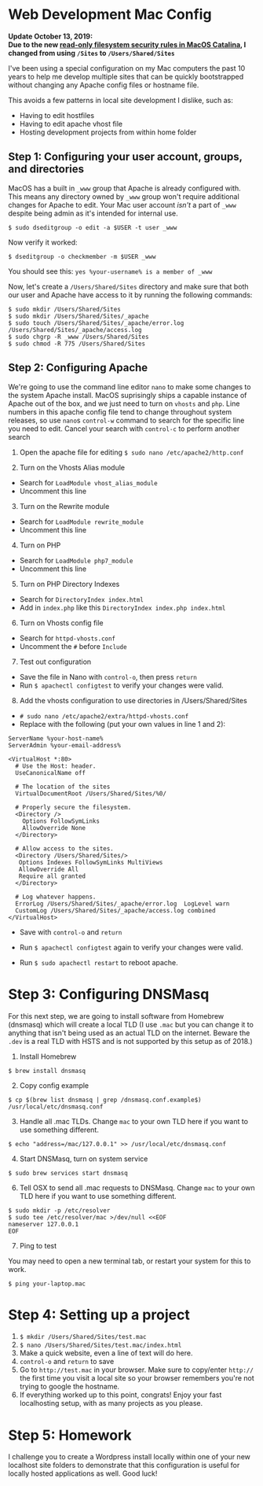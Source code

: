 # Web Development Mac Config

**Update October 13, 2019:  
Due to the new [read-only filesystem security rules in MacOS Catalina](https://support.apple.com/en-in/HT210650), I changed from using `/Sites` to `/Users/Shared/Sites`**

I've been using a special configuration on my Mac computers the past 10 years to help me develop multiple sites that can be quickly bootstrapped without changing any Apache config files or hostname file.

This avoids a few patterns in local site development I dislike, such as:
* Having to edit hostfiles
* Having to edit apache vhost file
* Hosting development projects from within home folder

## Step 1: Configuring your user account, groups, and directories

MacOS has a built in `_www` group that Apache is already configured with. This means any directory owned by `_www` group won't require additional changes for Apache to edit. Your Mac user account _isn't_ a part of `_www` despite being admin as it's intended for internal use.

`$ sudo dseditgroup -o edit -a $USER -t user _www`

Now verify it worked:

`$ dseditgroup -o checkmember -m $USER _www`

You should see this:
`yes %your-username% is a member of _www`

Now, let's create a `/Users/Shared/Sites` directory and make sure that both our user and Apache have access to it by running the following commands:

```
$ sudo mkdir /Users/Shared/Sites
$ sudo mkdir /Users/Shared/Sites/_apache
$ sudo touch /Users/Shared/Sites/_apache/error.log /Users/Shared/Sites/_apache/access.log
$ sudo chgrp -R _www /Users/Shared/Sites
$ sudo chmod -R 775 /Users/Shared/Sites
```

## Step 2: Configuring Apache

We're going to use the command line editor `nano` to make some changes to the system Apache install. MacOS suprisingly ships a capable instance of Apache out of the box, and we just need to turn on `vhosts` and `php`. Line numbers in this apache config file tend to change throughout system releases, so use `nano`s `control-w` command to search for the specific line you need to edit. Cancel your search with `control-c` to perform another search

1) Open the apache file for editing
`$ sudo nano /etc/apache2/http.conf`

2) Turn on the Vhosts Alias module
* Search for `LoadModule vhost_alias_module`
* Uncomment this line

3) Turn on the Rewrite module
* Search for `LoadModule rewrite_module`
* Uncomment this line

4) Turn on PHP
* Search for `LoadModule php7_module`
* Uncomment this line

5) Turn on PHP Directory Indexes
* Search for `DirectoryIndex index.html`
* Add in `index.php` like this `DirectoryIndex index.php index.html`

6) Turn on Vhosts config file
* Search for `httpd-vhosts.conf` 
* Uncomment the `#` before `Include`

7) Test out configuration
* Save the file in Nano with `control-o`, then press `return`
* Run `$ apachectl configtest` to verify your changes were valid.

8) Add the vhosts configuration to use directories in /Users/Shared/Sites
* `# sudo nano /etc/apache2/extra/httpd-vhosts.conf`
* Replace with the following (put your own values in line 1 and 2):

```
ServerName %your-host-name%
ServerAdmin %your-email-address%

<VirtualHost *:80>
  # Use the Host: header.  
  UseCanonicalName off

  # The location of the sites
  VirtualDocumentRoot /Users/Shared/Sites/%0/
  
  # Properly secure the filesystem.  
  <Directory />
    Options FollowSymLinks    
    AllowOverride None
  </Directory>
  
  # Allow access to the sites.  
  <Directory /Users/Shared/Sites/>
   Options Indexes FollowSymLinks MultiViews   
   AllowOverride All
   Require all granted  
  </Directory>

  # Log whatever happens.
  ErrorLog /Users/Shared/Sites/_apache/error.log  LogLevel warn
  CustomLog /Users/Shared/Sites/_apache/access.log combined
</VirtualHost>
```
* Save with `control-o` and `return`

* Run `$ apachectl configtest` again to verify your changes were valid.
* Run `$ sudo apachectl restart` to reboot apache.

# Step 3: Configuring DNSMasq

For this next step, we are going to install software from Homebrew (dnsmasq) which will create a local TLD (I use `.mac` but you can change it to anything that isn't being used as an actual TLD on the internet. Beware the `.dev` is a real TLD with HSTS and is not supported by this setup as of 2018.)

1) Install Homebrew

`$ brew install dnsmasq`

2) Copy config example

`$ cp $(brew list dnsmasq | grep /dnsmasq.conf.example$) /usr/local/etc/dnsmasq.conf`

3) Handle all .mac TLDs. Change `mac` to your own TLD here if you want to use something different.

`$ echo "address=/mac/127.0.0.1" >> /usr/local/etc/dnsmasq.conf`

4) Start DNSMasq, turn on system service

`$ sudo brew services start dnsmasq`

6) Tell OSX to send all .mac requests to DNSMasq. Change `mac` to your own TLD here if you want to use something different.

```
$ sudo mkdir -p /etc/resolver
$ sudo tee /etc/resolver/mac >/dev/null <<EOF
nameserver 127.0.0.1
EOF
```

7) Ping to test

You may need to open a new terminal tab, or restart your system for this to work.

`$ ping your-laptop.mac`

# Step 4: Setting up a project

1) `$ mkdir /Users/Shared/Sites/test.mac`
2) `$ nano /Users/Shared/Sites/test.mac/index.html`
3) Make a quick website, even a line of text will do here.
4) `control-o` and `return` to save
5) Go to `http://test.mac` in your browser. Make sure to copy/enter `http://` the first time you visit a local site so your browser remembers you're not trying to google the hostname. 
6) If everything worked up to this point, congrats! Enjoy your fast localhosting setup, with as many projects as you please.

# Step 5: Homework

I challenge you to create a Wordpress install locally within one of your new localhost site folders to demonstrate that this configuration is useful for locally hosted applications as well. Good luck!
